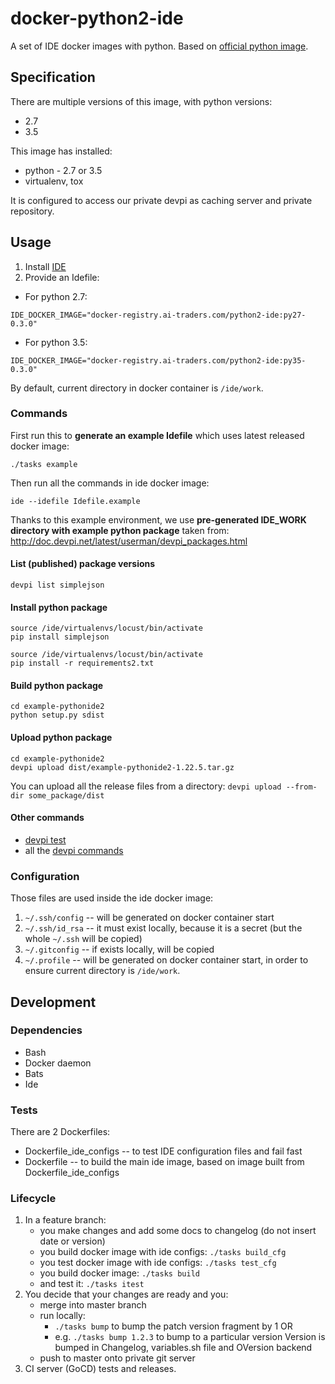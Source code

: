 # docker-python2-ide

A set of IDE docker images with python.
Based on [official python image](https://hub.docker.com/_/python/).

## Specification

There are multiple versions of this image, with python versions:
 * 2.7
 * 3.5

This image has installed:
 * python - 2.7 or 3.5
 * virtualenv, tox

It is configured to access our private devpi as caching server and private repository.

## Usage
1. Install [IDE](https://github.com/ai-traders/ide)
2. Provide an Idefile:

 * For python 2.7:
```
IDE_DOCKER_IMAGE="docker-registry.ai-traders.com/python2-ide:py27-0.3.0"
```
 * For python 3.5:
```
IDE_DOCKER_IMAGE="docker-registry.ai-traders.com/python2-ide:py35-0.3.0"
```

By default, current directory in docker container is `/ide/work`.

### Commands
First run this to **generate an example Idefile** which uses latest released docker image:
```
./tasks example
```
Then run all the commands in ide docker image:
```
ide --idefile Idefile.example
```
Thanks to this example environment, we use **pre-generated IDE_WORK directory with example python package** taken from: http://doc.devpi.net/latest/userman/devpi_packages.html

#### List (published) package versions
```
devpi list simplejson
```
#### Install python package
```
source /ide/virtualenvs/locust/bin/activate
pip install simplejson
```
```
source /ide/virtualenvs/locust/bin/activate
pip install -r requirements2.txt
```
#### Build python package
```
cd example-pythonide2
python setup.py sdist
```
#### Upload python package
```
cd example-pythonide2
devpi upload dist/example-pythonide2-1.22.5.tar.gz
```
You can upload all the release files from a directory: `devpi upload --from-dir some_package/dist`

#### Other commands
* [devpi test](http://doc.devpi.net/latest/quickstart-releaseprocess.html#devpi-test-testing-an-uploaded-package)
* all the [devpi commands](http://doc.devpi.net/latest/userman/devpi_commands.html)

### Configuration
Those files are used inside the ide docker image:

1. `~/.ssh/config` -- will be generated on docker container start
2. `~/.ssh/id_rsa` -- it must exist locally, because it is a secret
 (but the whole `~/.ssh` will be copied)
2. `~/.gitconfig` -- if exists locally, will be copied
3. `~/.profile` -- will be generated on docker container start, in
   order to ensure current directory is `/ide/work`.

## Development
### Dependencies
* Bash
* Docker daemon
* Bats
* Ide

### Tests
There are 2 Dockerfiles:
  * Dockerfile_ide_configs -- to test IDE configuration files and fail fast
  * Dockerfile -- to build the main ide image, based on image built from
   Dockerfile_ide_configs

### Lifecycle
1. In a feature branch:
    * you make changes and add some docs to changelog (do not insert date or version)
    * you build docker image with ide configs: `./tasks build_cfg`
    * you test docker image with ide configs: `./tasks test_cfg`
    * you build docker image: `./tasks build`
    * and test it: `./tasks itest`
1. You decide that your changes are ready and you:
    * merge into master branch
    * run locally:
      * `./tasks bump` to bump the patch version fragment by 1 OR
      * e.g. `./tasks bump 1.2.3` to bump to a particular version
        Version is bumped in Changelog, variables.sh file and OVersion backend
    * push to master onto private git server
1. CI server (GoCD) tests and releases.
